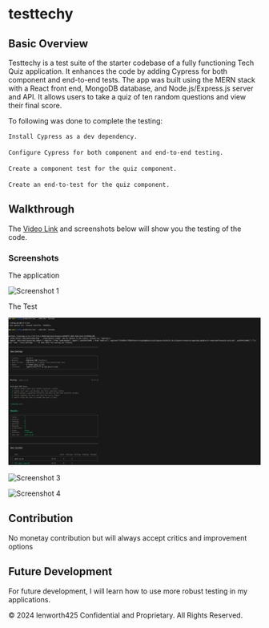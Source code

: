 # testtechy

## Basic Overview
Testtechy is a test suite of the starter codebase of a fully functioning Tech Quiz application. It enhances the code by adding Cypress for both component and end-to-end tests. The app was built using the MERN stack with a React front end, MongoDB database, and Node.js/Express.js server and API. It allows users to take a quiz of ten random questions and view their final score.

To following was done to complete the testing:

    Install Cypress as a dev dependency.

    Configure Cypress for both component and end-to-end testing.

    Create a component test for the quiz component.

    Create an end-to-test for the quiz component.

## Walkthrough
The [Video Link](https://drive.google.com/file/d/1SV0rttO6iN69uzQqz0WLZd3XlWgoRNmS/view?usp=sharing) and screenshots below will show you the testing of the code.


### Screenshots
The application

![Screenshot 1](./assets/Screenshot1.png)

The Test

![Screenshot 2](./assets/Screenshot2.png)


![Screenshot 3](./assets/Screenshot3.png)


![Screenshot 4](./assets/Screenshot4.png)



## Contribution
No monetay contribution but will always accept critics and improvement options 


## Future Development
For future development, I will learn how to use more robust testing in my applications. 

© 2024 lenworth425 Confidential and Proprietary. All Rights Reserved.